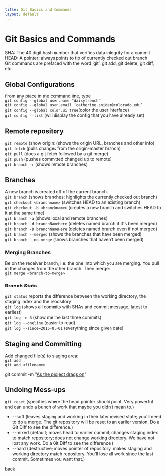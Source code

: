 ```yaml
---
title: Git Basics and Commands
layout: default
---
```


# Git Basics and Commands
SHA: The 40 digit hash number that verifies data integrity for a commit<br />
HEAD: A pointer; always points to tip of currently checked out branch<br />
Git commands are prefaced with the word ‘git’: git add, git delete, git diff, etc.

## Global Configurations
From any place in the command line, type<br />
```git config --global user.name “daisytrench”```<br />
```git config --global user.email ‘catherine.snider@colorado.edu’```<br />
```git config --global color.ui true```(color the user interface)<br />
```git config --list``` (will display the config that you have already set)<br />

## Remote repository
```git remote``` (show origin: (shows the origin URL, branches and other info)<br />
```git fetch``` (pulls changes from the origin-master branch)<br />
```git pull``` (does a git fetch followed by a git merge)<br />
```git push``` (pushes committed changed up to remote)<br />
```git branch -r``` (shows remote branches)<br />

## Branches
A new branch is created off of the current branch.<br />
```git branch``` (shows branches; highlights the currently checked out branch)<br />
```git checkout <branchname>``` (switches HEAD to an existing branch)<br />
```git checkout -b <branchname>``` (creates a new branch and switches HEAD to it at the same time)<br />
```git branch -a``` (shows local and remote branches)<br />
```git branch -d branchNameHere``` (deletes named branch if it's been merged)<br />
```git branch -D branchNameHere``` (deletes named branch even if not merged)<br />
```git branch --merged``` (shows the branches that have been merged)<br />
```git branch --no-merge``` (shows branches that haven't been merged)<br />

### Merging Branches
Be on the receiver branch, i.e. the one into which you are merging.  You pull in the changes from the other branch. Then merge:<br />
```git merge <branch-to-merge>```

### Branch Stats
```git status``` reports the difference between the working directory, the staging index and the repository<br />
```git log``` (shows all commits with SHAs and commit message, latest to earliest)<br />
```git log -n 3``` (show me the last three commits)<br />
```git log --oneline``` (easier to read)<br />
```git log --since=2015-01-01``` (everything since given date)<br />

## Staging and Committing
Add changed file(s) to staging area:<br />
```git add .```<br />
```git add <filename>```<br />

git commit -m "[As the project drags on](https://xkcd.com/1296/)"

## Undoing Mess-ups
```git reset``` (specifies where the head pointer should point. Very powerful and can undo a bunch of work that maybe you didn't mean to.)
* --soft (leaves staging and working in their later revised state; you'll need to do a merge. The git repository will be reset to an earlier version. Do a Git Diff to see the difference.)
* --mixed (default; moves head to earlier commit; changes staging index to match repository; does not change working directory. We have not lost any work. Do a Git Diff to see the difference.)
* --hard (destructive; moves pointer of repository; makes staging and working directory match repository. You'll lose all work since the last commit. Sometimes you want that.)


[back](./)
